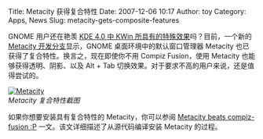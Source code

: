 Title: Metacity 获得复合特性
Date: 2007-12-06 10:17
Author: toy
Category: Apps, News
Slug: metacity-gets-composite-features

GNOME 用户还在艳羡 [KDE 4.0 中 KWin
所具有的特殊效果](http://linuxtoy.org/archives/kde-40-video.html)吗？目前，一个新的
[Metacity
开发分支](http://svn.gnome.org/viewvc/metacity/branches/iains-blingtastic-bucket-o-bling/)显示，GNOME
桌面环境中的默认窗口管理器 Metacity
也已获得了复合特性。换言之，现在即使你不用 Compiz Fusion，使用 Metacity
也能够获得透明、阴影、以及 Alt + Tab
切换效果。对于要求不高的用户来说，还是值得尝试的。

[![Metacity](http://i.linuxtoy.org/i/2007/12/metacity-thumb.png)](http://i.linuxtoy.org/i/2007/12/metacity.png)  
*Metacity 复合特性截图*

如果你想要安装具有复合特性的 Metacity，你可以参阅 [Metacity beats
compiz-fusion
:P](http://dagus.org/2007/11/28/metacity-beats-compiz-fusion-p/)
一文。该文详细描述了从源代码编译安装 Metacity 的过程。
